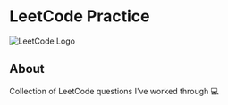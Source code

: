 # LeetCode Practice

![LeetCode Logo](https://upload.wikimedia.org/wikipedia/commons/1/19/LeetCode_logo_black.png)

## About  
Collection of LeetCode questions I've worked through 💻  
